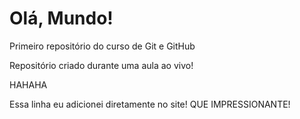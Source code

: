 # Olá, Mundo!
Primeiro repositório do curso de Git e GitHub

Repositório criado durante uma aula ao vivo!

HAHAHA

Essa linha eu adicionei diretamente no site! QUE IMPRESSIONANTE!
